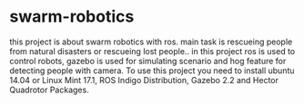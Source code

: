 # swarm-robotics
this project is about swarm robotics with ros.
main task is rescueing people from natural disasters or rescueing lost people.. 
in this project ros is used to control robots, gazebo is used for simulating scenario and hog feature for detecting people with camera. 
To use this project you need to install ubuntu 14.04 or Linux Mint 17.1, ROS Indigo Distribution, Gazebo 2.2 and Hector Quadrotor Packages.
